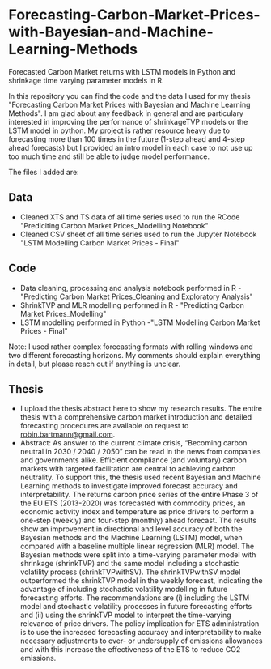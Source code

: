 # Forecasting-Carbon-Market-Prices-with-Bayesian-and-Machine-Learning-Methods
Forecasted Carbon Market returns with LSTM models in Python and shrinkage time varying parameter models in R. 

In this repository you can find the code and the data I used for my thesis "Forecasting Carbon Market Prices with Bayesian and Machine Learning Methods". I am glad about any feedback in general and are particulary interested in improving the performance of shrinkageTVP models or the LSTM model in python. My project is rather resource heavy due to forecasting more than 100 times in the future (1-step ahead and 4-step ahead forecasts) but I provided an intro model in each case to not use up too much time and still be able to judge model performance.

The files I added are:

## Data
- Cleaned XTS and TS data of all time series used to run the RCode "Prediciting Carbon Market Prices_Modelling Notebook"
- Cleaned CSV sheet of all time series used to run the Jupyter Notebook "LSTM Modelling Carbon Market Prices - Final"

## Code
- Data cleaning, processing and analysis notebook performed in R - "Predicting Carbon Market Prices_Cleaning and Exploratory Analysis"
- ShrinkTVP and MLR modelling performed in R - "Predicting Carbon Market Prices_Modelling"
- LSTM modelling performed in Python -"LSTM Modelling Carbon Market Prices - Final"

Note: I used rather complex forecasting formats with rolling windows and two different forecasting horizons. My comments should explain everything in detail, but please reach out if anything is unclear. 

##  Thesis
- I upload the thesis abstract here to show my research results. The entire thesis with a comprehensive carbon market introduction and detailed forecasting procedures are available on request to robin.bartmann@gmail.com. 
- Abstract: 
As answer to the current climate crisis, “Becoming carbon neutral in 2030 / 2040 / 2050” can be read in the news from companies and governments alike. Efficient compliance (and voluntary) carbon markets with targeted facilitation are central to achieving carbon neutrality. 
To support this, the thesis used recent Bayesian and Machine Learning methods to investigate improved forecast accuracy and interpretability. The returns carbon price series of the entire Phase 3 of the EU ETS (2013-2020) was forecasted with commodity prices, an economic activity index and temperature as price drivers to perform a one-step (weekly) and four-step (monthly) ahead forecast. 
The results show an improvement in directional and level accuracy of both the Bayesian methods and the Machine Learning (LSTM) model, when compared with a baseline multiple linear regression (MLR) model. The Bayesian methods were split into a time-varying parameter model with shrinkage (shrinkTVP) and the same model including a stochastic volatility process (shrinkTVPwithSV). The shrinkTVPwithSV model outperformed the shrinkTVP model in the weekly forecast, indicating the advantage of including stochastic volatility modelling in future forecasting efforts. 
The recommendations are (i) including the LSTM model and stochastic volatility processes in future forecasting efforts and (ii) using the shrinkTVP model to interpret the time-varying relevance of price drivers. The policy implication for ETS administration is to use the increased forecasting accuracy and interpretability to make necessary adjustments to over- or undersupply of emissions allowances and with this increase the effectiveness of the ETS to reduce CO2 emissions. 
